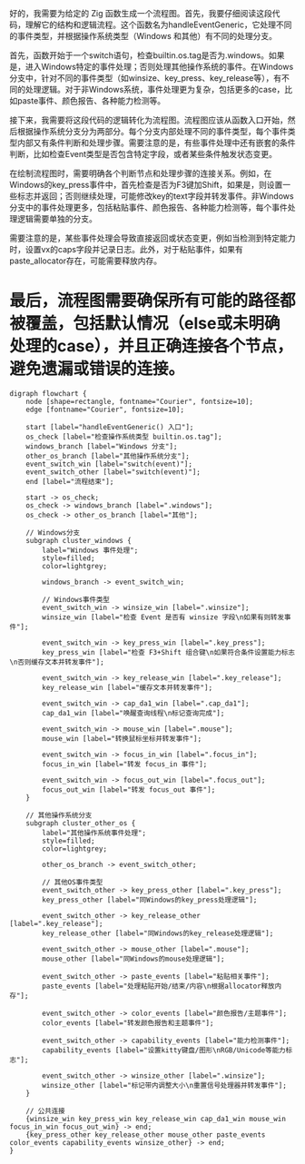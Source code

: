 好的，我需要为给定的 Zig 函数生成一个流程图。首先，我要仔细阅读这段代码，理解它的结构和逻辑流程。这个函数名为handleEventGeneric，它处理不同的事件类型，并根据操作系统类型（Windows 和其他）有不同的处理分支。

首先，函数开始于一个switch语句，检查builtin.os.tag是否为.windows。如果是，进入Windows特定的事件处理；否则处理其他操作系统的事件。在Windows分支中，针对不同的事件类型（如winsize、key_press、key_release等），有不同的处理逻辑。对于非Windows系统，事件处理更为复杂，包括更多的case，比如paste事件、颜色报告、各种能力检测等。

接下来，我需要将这段代码的逻辑转化为流程图。流程图应该从函数入口开始，然后根据操作系统分支分为两部分。每个分支内部处理不同的事件类型，每个事件类型内部又有条件判断和处理步骤。需要注意的是，有些事件处理中还有嵌套的条件判断，比如检查Event类型是否包含特定字段，或者某些条件触发状态变更。

在绘制流程图时，需要明确各个判断节点和处理步骤的连接关系。例如，在Windows的key_press事件中，首先检查是否为F3键加Shift，如果是，则设置一些标志并返回；否则继续处理，可能修改key的text字段并转发事件。非Windows分支中的事件处理更多，包括粘贴事件、颜色报告、各种能力检测等，每个事件处理逻辑需要单独的分支。

需要注意的是，某些事件处理会导致直接返回或状态变更，例如当检测到特定能力时，设置vx的caps字段并记录日志。此外，对于粘贴事件，如果有paste_allocator存在，可能需要释放内存。

最后，流程图需要确保所有可能的路径都被覆盖，包括默认情况（else或未明确处理的case），并且正确连接各个节点，避免遗漏或错误的连接。
================================================
```graphviz
digraph flowchart {
    node [shape=rectangle, fontname="Courier", fontsize=10];
    edge [fontname="Courier", fontsize=10];
    
    start [label="handleEventGeneric() 入口"];
    os_check [label="检查操作系统类型 builtin.os.tag"];
    windows_branch [label="Windows 分支"];
    other_os_branch [label="其他操作系统分支"];
    event_switch_win [label="switch(event)"];
    event_switch_other [label="switch(event)"];
    end [label="流程结束"];
    
    start -> os_check;
    os_check -> windows_branch [label=".windows"];
    os_check -> other_os_branch [label="其他"];
    
    // Windows分支
    subgraph cluster_windows {
        label="Windows 事件处理";
        style=filled;
        color=lightgrey;
        
        windows_branch -> event_switch_win;
        
        // Windows事件类型
        event_switch_win -> winsize_win [label=".winsize"];
        winsize_win [label="检查 Event 是否有 winsize 字段\n如果有则转发事件"];
        
        event_switch_win -> key_press_win [label=".key_press"];
        key_press_win [label="检查 F3+Shift 组合键\n如果符合条件设置能力标志\n否则缓存文本并转发事件"];
        
        event_switch_win -> key_release_win [label=".key_release"];
        key_release_win [label="缓存文本并转发事件"];
        
        event_switch_win -> cap_da1_win [label=".cap_da1"];
        cap_da1_win [label="唤醒查询线程\n标记查询完成"];
        
        event_switch_win -> mouse_win [label=".mouse"];
        mouse_win [label="转换鼠标坐标并转发事件"];
        
        event_switch_win -> focus_in_win [label=".focus_in"];
        focus_in_win [label="转发 focus_in 事件"];
        
        event_switch_win -> focus_out_win [label=".focus_out"];
        focus_out_win [label="转发 focus_out 事件"];
    }
    
    // 其他操作系统分支
    subgraph cluster_other_os {
        label="其他操作系统事件处理";
        style=filled;
        color=lightgrey;
        
        other_os_branch -> event_switch_other;
        
        // 其他OS事件类型
        event_switch_other -> key_press_other [label=".key_press"];
        key_press_other [label="同Windows的key_press处理逻辑"];
        
        event_switch_other -> key_release_other [label=".key_release"];
        key_release_other [label="同Windows的key_release处理逻辑"];
        
        event_switch_other -> mouse_other [label=".mouse"];
        mouse_other [label="同Windows的mouse处理逻辑"];
        
        event_switch_other -> paste_events [label="粘贴相关事件"];
        paste_events [label="处理粘贴开始/结束/内容\n根据allocator释放内存"];
        
        event_switch_other -> color_events [label="颜色报告/主题事件"];
        color_events [label="转发颜色报告和主题事件"];
        
        event_switch_other -> capability_events [label="能力检测事件"];
        capability_events [label="设置kitty键盘/图形\nRGB/Unicode等能力标志"];
        
        event_switch_other -> winsize_other [label=".winsize"];
        winsize_other [label="标记带内调整大小\n重置信号处理器并转发事件"];
    }
    
    // 公共连接
    {winsize_win key_press_win key_release_win cap_da1_win mouse_win focus_in_win focus_out_win} -> end;
    {key_press_other key_release_other mouse_other paste_events color_events capability_events winsize_other} -> end;
}
```